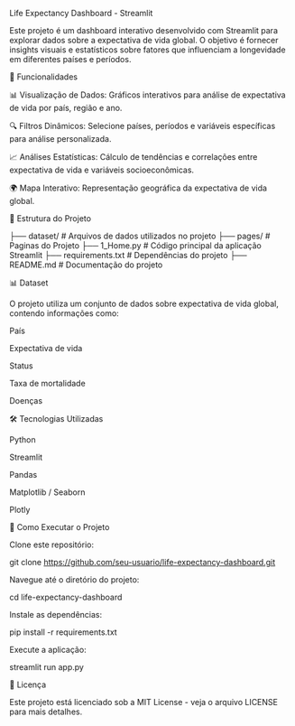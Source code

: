 Life Expectancy Dashboard - Streamlit

Este projeto é um dashboard interativo desenvolvido com Streamlit para explorar dados sobre a expectativa de vida global. O objetivo é fornecer insights visuais e estatísticos sobre fatores que influenciam a longevidade em diferentes países e períodos.

🚀 Funcionalidades

📊 Visualização de Dados: Gráficos interativos para análise de expectativa de vida por país, região e ano.

🔍 Filtros Dinâmicos: Selecione países, períodos e variáveis específicas para análise personalizada.

📈 Análises Estatísticas: Cálculo de tendências e correlações entre expectativa de vida e variáveis socioeconômicas.

🌍 Mapa Interativo: Representação geográfica da expectativa de vida global.

📂 Estrutura do Projeto

├── dataset/               # Arquivos de dados utilizados no projeto
├── pages/               # Paginas do Projeto
├── 1_Home.py                 # Código principal da aplicação Streamlit
├── requirements.txt       # Dependências do projeto
├── README.md              # Documentação do projeto

📊 Dataset

O projeto utiliza um conjunto de dados sobre expectativa de vida global, contendo informações como:

País

Expectativa de vida

Status

Taxa de mortalidade

Doenças

🛠 Tecnologias Utilizadas

Python

Streamlit

Pandas

Matplotlib / Seaborn

Plotly

📌 Como Executar o Projeto

Clone este repositório:

git clone https://github.com/seu-usuario/life-expectancy-dashboard.git

Navegue até o diretório do projeto:

cd life-expectancy-dashboard

Instale as dependências:

pip install -r requirements.txt

Execute a aplicação:

streamlit run app.py

📄 Licença

Este projeto está licenciado sob a MIT License - veja o arquivo LICENSE para mais detalhes.

